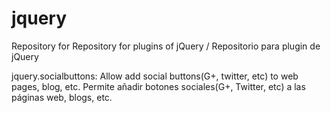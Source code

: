 # jquery
Repository for Repository for plugins of jQuery / Repositorio para plugin de jQuery

jquery.socialbuttons: Allow add social buttons(G+, twitter,  etc)  to web pages, blog, etc.
                      Permite añadir botones sociales(G+, Twitter, etc) a las páginas web, blogs, etc.
